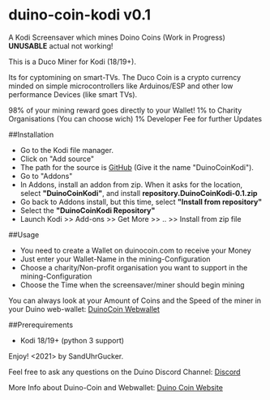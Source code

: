 # duino-coin-kodi v0.1
A Kodi Screensaver which mines Doino Coins (Work in Progress) **UNUSABLE** actual not working!

This is a Duco Miner for Kodi (18/19+).

Its for cyptomining on smart-TVs. The Duco Coin is a crypto currency minded on simple microcontrollers like Arduinos/ESP and other low performance Devices (like smart TVs).

98% of your mining reward goes directly to your Wallet!
1% to Charity Organisations (You can choose wich)
1% Developer Fee for further Updates


##Installation
* Go to the Kodi file manager.
* Click on "Add source"
* The path for the source is [GitHub](https://github.com/SandUhrGucker/duino-coin-kodi/) (Give it the name "DuinoCoinKodi").
* Go to "Addons"
* In Addons, install an addon from zip. When it asks for the location, select **"DuinoCoinKodi"**, and install **repository.DuinoCoinKodi-0.1.zip**
* Go back to Addons install, but this time, select **"Install from repository"**
* Select the **"DuinoCoinKodi Repository"**
* Launch Kodi >> Add-ons >> Get More >> .. >> Install from zip file


##Usage
* You need to create a Wallet on duinocoin.com to receive your Money
* Just enter your Wallet-Name in the mining-Configuration
* Choose a charity/Non-profit organisation you want to support in the mining-Configuration
* Choose the Time when the screensaver/miner should begin mining

You can always look at your Amount of Coins and the Speed of the miner in your Duino web-wallet: [DuinoCoin Webwallet](https://wallet.duinocoin.com/)

##Prerequirements
* Kodi 18/19+ (python 3 support)


Enjoy!
<2021> by SandUhrGucker.

Feel free to ask any questions on the Duino Discord Channel: [Discord](https://discord.gg/kvBkccy)

More Info about Duino-Coin and Webwallet: [Duino Coin Website](www.duinocoin.com)
